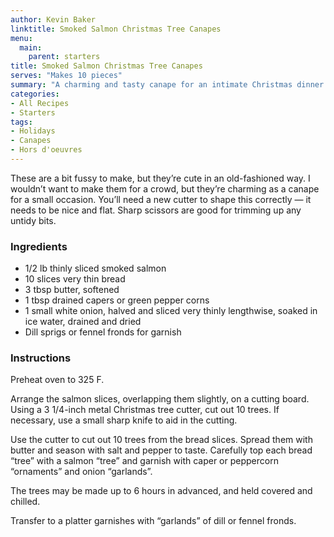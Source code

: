 ```yaml
---
author: Kevin Baker
linktitle: Smoked Salmon Christmas Tree Canapes
menu:
  main:
    parent: starters
title: Smoked Salmon Christmas Tree Canapes
serves: "Makes 10 pieces"
summary: "A charming and tasty canape for an intimate Christmas dinner party or cocktail hour."
categories:
- All Recipes
- Starters
tags: 
- Holidays
- Canapes
- Hors d'oeuvres
---
```

These are a bit fussy to make, but they’re cute in an old-fashioned way. I wouldn’t want to make them for a crowd, but they’re charming as a canape for a small occasion. You’ll need a new cutter to shape this correctly — it needs to be nice and flat. Sharp scissors are good for trimming up any untidy bits.
### Ingredients

<div class="ingredient-list">

* 1/2 lb thinly sliced smoked salmon  
* 10 slices very thin bread  
* 3 tbsp butter, softened  
* 1 tbsp drained capers or green pepper corns  
* 1 small white onion, halved and sliced very thinly lengthwise, soaked in ice water, drained and dried  
* Dill sprigs or fennel fronds for garnish   

</div>

### Instructions

Preheat oven to 325 F.

Arrange the salmon slices, overlapping them slightly, on a cutting board. Using a 3 1/4-inch metal Christmas tree cutter, cut out 10 trees. If necessary, use a small sharp knife to aid in the cutting.

Use the cutter to cut out 10 trees from the bread slices. Spread them with butter and season with salt and pepper to taste. Carefully top each bread “tree” with a salmon “tree” and garnish with caper or peppercorn “ornaments”  and onion “garlands”.

The trees may be made up to 6 hours in advanced, and held covered and chilled.

Transfer to a platter garnishes with “garlands” of dill or fennel fronds.